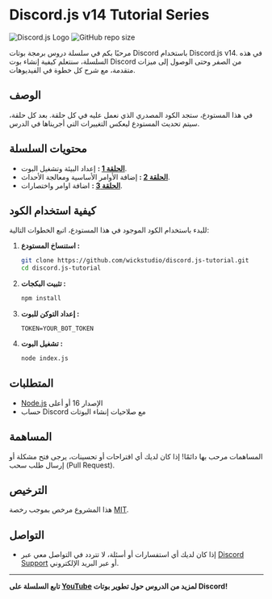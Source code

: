 # Discord.js v14 Tutorial Series

![Discord.js Logo](https://img.shields.io/badge/Discord.js-v14-blue.svg)
![GitHub repo size](https://img.shields.io/github/repo-size/wickstudio/discord.js-tutorial)

مرحبًا بكم في سلسلة دروس برمجة بوتات Discord باستخدام Discord.js v14. في هذه السلسلة، سنتعلم كيفية إنشاء بوت Discord من الصفر وحتى الوصول إلى ميزات متقدمة، مع شرح كل خطوة في الفيديوهات.

## **الوصف**
في هذا المستودع، ستجد الكود المصدري الذي نعمل عليه في كل حلقة. بعد كل حلقة، سيتم تحديث المستودع ليعكس التغييرات التي أجريناها في الدرس.

## **محتويات السلسلة**
- **[الحلقة 1](https://youtu.be/NON1l8rRx7M?si=MsvrcTz0lcet8Fhg) :** إعداد البيئة وتشغيل البوت.
- **[الحلقة 2](https://youtu.be/lF56JdI63-U?si=RwLMQENbaYVHaXlN) :** إضافة الأوامر الأساسية ومعالجة الأحداث.
- **[الحلقة 3](https://youtu.be/eWl7vSEPIto) :** اضافة اوامر واختصارات.

## **كيفية استخدام الكود**
للبدء باستخدام الكود الموجود في هذا المستودع، اتبع الخطوات التالية:

1. **استنساخ المستودع :**
   ```bash
   git clone https://github.com/wickstudio/discord.js-tutorial.git
   cd discord.js-tutorial
   ```

2. **تثبيت البكجات :**
   ```bash
   npm install
   ```

3. **إعداد التوكن للبوت :**
     ```
     TOKEN=YOUR_BOT_TOKEN
     ```

4. **تشغيل البوت :**
   ```bash
   node index.js
   ```

## **المتطلبات**
- [Node.js](https://nodejs.org/) الإصدار 16 أو أعلى
- حساب Discord مع صلاحيات إنشاء البوتات

## **المساهمة**
المساهمات مرحب بها دائمًا! إذا كان لديك أي اقتراحات أو تحسينات، يرجى فتح مشكلة أو إرسال طلب سحب (Pull Request).

## **الترخيص**
هذا المشروع مرخص بموجب رخصة [MIT](LICENSE).

## **التواصل**
- إذا كان لديك أي استفسارات أو أسئلة، لا تتردد في التواصل معي عبر [Discord Support](https://discord.gg/wicks) أو عبر البريد الإلكتروني.

---

**تابع السلسلة على [YouTube](https://www.youtube.com/@wick_studio/videos) لمزيد من الدروس حول تطوير بوتات Discord!**
